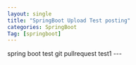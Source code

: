 ```yaml
---
layout: single
title: "SpringBoot Upload Test posting"
categories: SpringBoot
Tag: [springboot]
---
```

<link rel="short icon" href="#">
spring boot test git pullrequest test1
---

